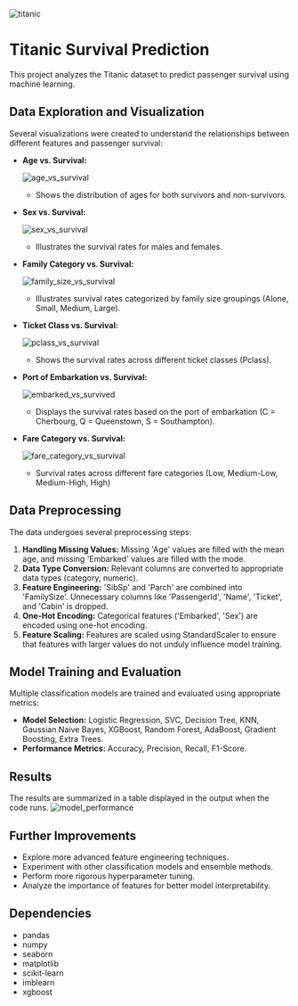 ![titanic](https://github.com/user-attachments/assets/082c27a8-6921-4b52-a053-f56f5858a262)
# Titanic Survival Prediction

This project analyzes the Titanic dataset to predict passenger survival using machine learning.

## Data Exploration and Visualization

Several visualizations were created to understand the relationships between different features and passenger survival:

* **Age vs. Survival:**
  
  ![age_vs_survival](https://github.com/user-attachments/assets/edd3a7b4-f136-4c94-90aa-cc3ad9b71a6c)
    * Shows the distribution of ages for both survivors and non-survivors.

* **Sex vs. Survival:**
  
  ![sex_vs_survival](https://github.com/user-attachments/assets/0753e9a4-c020-4a80-a98d-78c4a2d37903)
    * Illustrates the survival rates for males and females.

* **Family Category vs. Survival:**
  
  ![family_size_vs_survival](https://github.com/user-attachments/assets/140d1fa0-fe73-4206-9c93-05b1f568a873)
    * Illustrates survival rates categorized by family size groupings (Alone, Small, Medium, Large).

* **Ticket Class vs. Survival:**
  
  ![pclass_vs_survival](https://github.com/user-attachments/assets/bab029c6-fff9-4b93-a62a-55b2087c5343)
    * Shows the survival rates across different ticket classes (Pclass).

* **Port of Embarkation vs. Survival:**
  
  ![embarked_vs_survived](https://github.com/user-attachments/assets/574cf5cd-08a7-474b-b2a1-63da49baf1d1)
    * Displays the survival rates based on the port of embarkation (C = Cherbourg, Q = Queenstown, S = Southampton).

* **Fare Category vs. Survival:**

  ![fare_category_vs_survival](https://github.com/user-attachments/assets/6380537d-f67c-4b36-a70b-52f0691631d6)
     * Survival rates across different fare categories (Low, Medium-Low, Medium-High, High)

## Data Preprocessing

The data undergoes several preprocessing steps:

1.  **Handling Missing Values:** Missing 'Age' values are filled with the mean age, and missing 'Embarked' values are filled with the mode.
2.  **Data Type Conversion:** Relevant columns are converted to appropriate data types (category, numeric).
3.  **Feature Engineering:** 'SibSp' and 'Parch' are combined into 'FamilySize'. Unnecessary columns like 'PassengerId', 'Name', 'Ticket', and 'Cabin' is dropped.
4.  **One-Hot Encoding:** Categorical features ('Embarked', 'Sex') are encoded using one-hot encoding.
5.  **Feature Scaling:** Features are scaled using StandardScaler to ensure that features with larger values do not unduly influence model training.

## Model Training and Evaluation


Multiple classification models are trained and evaluated using appropriate metrics:

* **Model Selection:** Logistic Regression, SVC, Decision Tree, KNN, Gaussian Naive Bayes, XGBoost, Random Forest, AdaBoost, Gradient Boosting, Extra Trees.
* **Performance Metrics:** Accuracy, Precision, Recall, F1-Score.

## Results

The results are summarized in a table displayed in the output when the code runs.
![model_performance](https://github.com/user-attachments/assets/990a97b9-fa70-4ce1-ad43-0dcad9911cc0)



## Further Improvements

* Explore more advanced feature engineering techniques.
* Experiment with other classification models and ensemble methods.
* Perform more rigorous hyperparameter tuning.
* Analyze the importance of features for better model interpretability.


## Dependencies

* pandas
* numpy
* seaborn
* matplotlib
* scikit-learn
* imblearn
* xgboost
